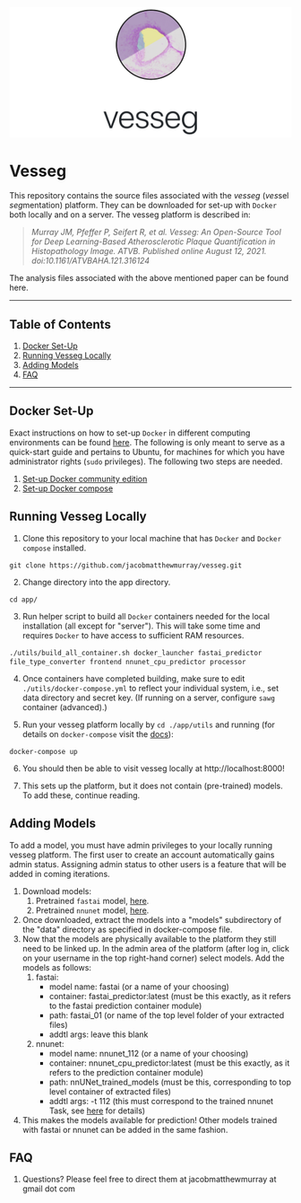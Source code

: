 ![vesseg title](vesseg.png)

# Vesseg

This repository contains the source files associated with the _vesseg_ (*ves*sel *seg*mentation) platform. They can be downloaded for set-up with `Docker` both locally and on a server. The vesseg platform is described in: 

>*Murray JM, Pfeffer P, Seifert R, et al. Vesseg: An Open-Source Tool for Deep Learning-Based Atherosclerotic Plaque Quantification in Histopathology Image. ATVB. Published online August 12, 2021. doi:10.1161/ATVBAHA.121.316124*

The analysis files associated with the above mentioned paper can be found here.

___

## Table of Contents
1. [Docker Set-Up](#Docker-Set-Up)
2. [Running Vesseg Locally](#Running-Vesseg-Locally)
3. [Adding Models](#Adding-Models)
4. [FAQ](#FAQ)
___
## Docker Set-Up
Exact instructions on how to set-up `Docker` in different computing environments can be found [here](https://docs.docker.com). The following is only meant to serve as a quick-start guide and pertains to Ubuntu, for machines for which you have administrator rights (`sudo` privileges). The following two steps are needed.

1. [Set-up Docker community edition](https://docs.docker.com/engine/install/ubuntu/)
2. [Set-up Docker compose](https://docs.docker.com/compose/install/)

## Running Vesseg Locally
1. Clone this repository to your local machine that has `Docker` and `Docker compose` installed. 
```
git clone https://github.com/jacobmatthewmurray/vesseg.git
```
2. Change directory into the app directory. 
```
cd app/
````
3. Run helper script to build all `Docker` containers needed for the local installation (all except for "server"). This will take some time and requires `Docker` to have access to sufficient RAM resources.

```
./utils/build_all_container.sh docker_launcher fastai_predictor file_type_converter frontend nnunet_cpu_predictor processor
```
4. Once containers have completed building, make sure to edit `./utils/docker-compose.yml` to reflect your individual system, i.e., set data directory and secret key. (If running on a server, configure `sawg` container (advanced).)

5. Run your vesseg platform locally by `cd ./app/utils` and running (for details on `docker-compose` visit the [docs](https://docs.docker.com/compose/reference/up/)): 
```
docker-compose up
``` 

6. You should then be able to visit vesseg locally at http://localhost:8000! 

7. This sets up the platform, but it does not contain (pre-trained) models. To add these, continue reading.

## Adding Models

To add a model, you must have admin privileges to your locally running vesseg platform. The first user to create an account automatically gains admin status. Assigning admin status to other users is a feature that will be added in coming iterations.

1. Download models:
    1. Pretrained `fastai` model, [here](https://vesseg.online/download/fastai_01.zip).
    2. Pretrained `nnunet` model, [here](https://vesseg.online/download/nnunet112.zip).
2. Once downloaded, extract the models into a "models" subdirectory of the "data" directory as specified in docker-compose file. 
3. Now that the models are physically available to the platform they still need to be linked up. In the admin area of the platform (after log in, click on your username in the top right-hand corner) select models. Add the models as follows:
    1. fastai: 
        * model name: fastai (or a name of your choosing)
        * container: fastai_predictor:latest (must be this exactly, as it refers to the fastai prediction container module) 
        * path: fastai_01 (or name of the top level folder of your extracted files)
        * addtl args: leave this blank
    2. nnunet: 
        * model name: nnunet_112 (or a name of your choosing)
        * container: nnunet_cpu_predictor:latest (must be this exactly, as it refers to the prediction container module)
        * path: nnUNet_trained_models (must be this, corresponding to top level container of extracted files)
        * addtl args: -t 112 (this must correspond to the trained nnunet Task, see [here](https://github.com/MIC-DKFZ/nnUNet) for details)
4. This makes the models available for prediction! Other models trained with fastai or nnunet can be added in the same fashion.

## FAQ
1. Questions? Please feel free to direct them at jacobmatthewmurray at gmail dot com











